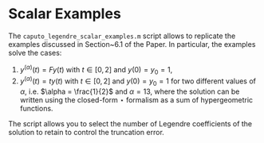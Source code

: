 # Scalar Examples

The `caputo_legendre_scalar_examples.m` script allows to replicate the examples discussed in Section~6.1 of the Paper. In particular, the examples solve the cases:
1. $y^{(\alpha)}(t) = F y(t)$ with $t \in [0,2]$ and $y(0) = y_0 = 1$,
2. $y^{(\alpha)}(t) = t y(t)$ with $t \in [0,2]$ and $y(0) = y_0 = 1$ for two different values ​​of $\alpha$, i.e. $\alpha = \frac{1}{2}$ and $\alpha = {1}{3}$, where the solution can be written using the closed-form $\star$ formalism as a sum of hypergeometric functions.

The script allows you to select the number of Legendre coefficients of the 
solution to retain to control the truncation error.  